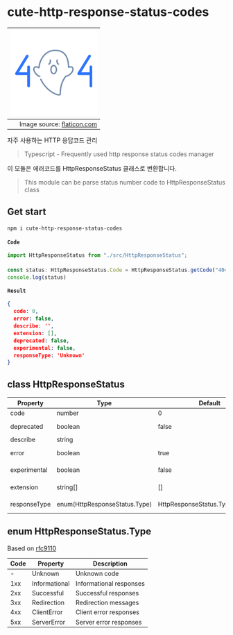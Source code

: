 # cute-http-response-status-codes

|               <img alt="404-error-ghost" src="./images/404-error.png" width="200"> |
| ---------------------------------------------------------------------------------: |
| Image source: [flaticon.com](https://www.flaticon.com/free-icon/404-error_7486789) |


자주 사용하는 HTTP 응답코드 관리

> Typescript - Frequently used http response status codes manager

이 모듈은 에러코드를 HttpResponseStatus 클래스로 변환합니다.

> This module can be parse status number code to HttpResponseStatus class


## Get start

```sh
npm i cute-http-response-status-codes
```

**`Code`**

```ts
import HttpResponseStatus from "./src/HttpResponseStatus";

const status: HttpResponseStatus.Code = HttpResponseStatus.getCode("404");
console.log(status)
```

**`Result`**

```json
{
  code: 0,
  error: false,
  describe: '',
  extension: [],
  deprecated: false,
  experimental: false,
  responseType: 'Unknown'
}
```

## class HttpResponseStatus

| Property     | Type                          | Default                         | Description                                                       | Example               |
| ------------ | ----------------------------- | ------------------------------- | ----------------------------------------------------------------- | --------------------- |
| code         | number                        | 0                               | Http response code                                                | 200                   |
| deprecated   | boolean                       | false                           | Is deprecated response code?                                      | true (e.g. 305)       |
| describe     | string                        |                                 | Describe response code                                            | OK                    |
| error        | boolean                       | true                            | Is response in error code types?                                  | true (e.g. 4xx, 5xx)  |
| experimental | boolean                       | false                           | Is experimental technology. Should be check browser compatibility | true (e.g. 103)       |
| extension    | string[]                      | []                              | Additional expansion module required                              | ["WebDAV", "CardDAV"] |
| responseType | enum(HttpResponseStatus.Type) | HttpResponseStatus.Type.Unknown | HttpResponseStatus.Type.ServerError (e.g. 5xx)                    |                       |

## enum HttpResponseStatus.Type

Based on [rfc9110](https://datatracker.ietf.org/doc/html/rfc9110)

| Code | Property      | Description             |
| ---- | ------------- | ----------------------- |
| -    | Unknown       | Unknown code            |
| 1xx  | Informational | Informational responses |
| 2xx  | Successful    | Successful responses    |
| 3xx  | Redirection   | Redirection messages    |
| 4xx  | ClientError   | Client error responses  |
| 5xx  | ServerError   | Server error responses  |
